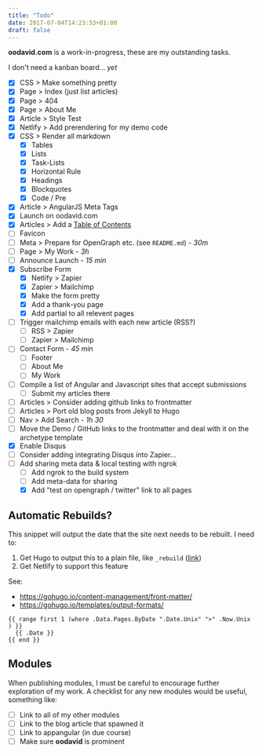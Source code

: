 ```yaml
---
title: "Todo"
date: 2017-07-04T14:23:53+01:00
draft: false
---
```


**oodavid.com** is a work-in-progress, these are my outstanding tasks.

I don't need a kanban board... _yet_

* [x] CSS > Make something pretty
* [x] Page > Index (just list articles)
* [x] Page > 404
* [x] Page > About Me
* [x] Article > Style Test
* [x] Netlify > Add prerendering for my demo code
* [x] CSS > Render all markdown
  * [x] Tables
  * [x] Lists
  * [x] Task-Lists
  * [x] Horizontal Rule
  * [x] Headings
  * [x] Blockquotes
  * [x] Code / Pre
* [x] Article > AngularJS Meta Tags
* [x] Launch on oodavid.com
* [x] Articles > Add a [Table of Contents](https://gohugo.io/extras/toc/)
* [ ] Favicon
* [ ] Meta > Prepare for OpenGraph etc. (see `README.md`) - *30m*
* [ ] Page > My Work - *3h*
* [ ] Announce Launch - *15 min*
* [x] Subscribe Form
  * [x] Netlify > Zapier
  * [x] Zapier > Mailchimp
  * [x] Make the form pretty
  * [x] Add a thank-you page
  * [x] Add partial to all relevent pages
* [ ] Trigger mailchimp emails with each new article (RSS?)
  * [ ] RSS > Zapier
  * [ ] Zapier > Mailchimp
* [ ] Contact Form - *45 min*
  * [ ] Footer
  * [ ] About Me
  * [ ] My Work
* [ ] Compile a list of Angular and Javascript sites that accept submissions
  * [ ] Submit my articles there
* [ ] Articles > Consider adding github links to frontmatter
* [ ] Articles > Port old blog posts from Jekyll to Hugo
* [ ] Nav > Add Search - *1h 30*
* [ ] Move the Demo / GitHub links to the frontmatter and deal with it on the archetype template
* [x] Enable Disqus
* [ ] Consider adding integrating Disqus into Zapier...
* [ ] Add sharing meta data & local testing with ngrok
  * [ ] Add ngrok to the build system
  * [ ] Add meta-data for sharing
  * [x] Add "test on opengraph / twitter" link to all pages

## Automatic Rebuilds?

This snippet will output the date that the site next needs to be rebuilt. I need to:

1. Get Hugo to output this to a plain file, like `_rebuild` ([link](https://discourse.gohugo.io/t/how-to-generate-a-file-without-file-extension/7449))
1. Get Netlify to support this feature

See:

* https://gohugo.io/content-management/front-matter/
* https://gohugo.io/templates/output-formats/

```
{{ range first 1 (where .Data.Pages.ByDate ".Date.Unix" ">" .Now.Unix ) }}
  {{ .Date }}
{{ end }}
```

## Modules

When publishing modules, I must be careful to encourage further exploration of my work. A checklist for any new modules would be useful, something like:

* [ ] Link to all of my other modules
* [ ] Link to the blog article that spawned it
* [ ] Link to appangular (in due course)
* [ ] Make sure **oodavid** is prominent
